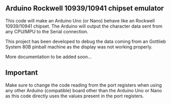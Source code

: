 ## Arduino Rockwell 10939/10941 chipset emulator

This code will make an Arduino Uno (or Nano) behave like an Rockwell 10939/10941 chipset. The Arduino will output the character data sent from any CPU/MPU to the Serial connection.

This project has been developed to debug the data coming from an Gottlieb System 80B pinball machine as the display was not working properly.

More documentation to be added soon...

## Important

Make sure to change the code reading from the port registers when using any other Arduino (compatible) board other than the Arduino Uno or Nano as this code directly uses the values present in the port registers.
